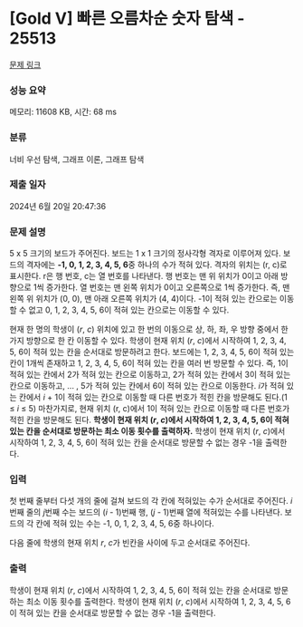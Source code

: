 # [Gold V] 빠른 오름차순 숫자 탐색 - 25513 

[문제 링크](https://www.acmicpc.net/problem/25513) 

### 성능 요약

메모리: 11608 KB, 시간: 68 ms

### 분류

너비 우선 탐색, 그래프 이론, 그래프 탐색

### 제출 일자

2024년 6월 20일 20:47:36

### 문제 설명

<p>5 x 5 크기의 보드가 주어진다. 보드는 1 x 1 크기의 정사각형 격자로 이루어져 있다. 보드의 격자에는 <strong>-1, 0, 1, 2, 3, 4, 5, 6</strong>중 하나의 수가 적혀 있다. 격자의 위치는 (r, c)로 표시한다. r은 행 번호, c는 열 번호를 나타낸다. 행 번호는 맨 위 위치가 0이고 아래 방향으로 1씩 증가한다. 열 번호는 맨 왼쪽 위치가 0이고 오른쪽으로 1씩 증가한다. 즉, 맨 왼쪽 위 위치가 (0, 0), 맨 아래 오른쪽 위치가 (4, 4)이다. -1이 적혀 있는 칸으로는 이동할 수 없고 0, 1, 2, 3, 4, 5, 6이 적혀 있는 칸으로는 이동할 수 있다.</p>

<p>현재 한 명의 학생이 (<em>r</em>, <em>c</em>) 위치에 있고 한 번의 이동으로 상, 하, 좌, 우 방향 중에서 한가지 방향으로 한 칸 이동할 수 있다. 학생이 현재 위치 (<em>r</em>, <em>c</em>)에서 시작하여 1, 2, 3, 4, 5, 6이 적혀 있는 칸을 순서대로 방문하려고 한다. 보드에는 1, 2, 3, 4, 5, 6이 적혀 있는 칸이 1개씩 존재하고 1, 2, 3, 4, 5, 6이 적혀 있는 칸을 여러 번 방문할 수 있다. 즉, 1이 적혀 있는 칸에서 2가 적혀 있는 칸으로 이동하고, 2가 적혀 있는 칸에서 3이 적혀 있는 칸으로 이동하고, ... , 5가 적혀 있는 칸에서 6이 적혀 있는 칸으로 이동한다. <em>i</em>가 적혀 있는 칸에서 <em>i </em>+ 1이 적혀 있는 칸으로 이동할 때 다른 번호가 적힌 칸을 방문해도 된다.(1 ≤ <em>i</em> ≤ 5) 마찬가지로, 현재 위치 (r, c)에서 1이 적혀 있는 칸으로 이동할 때 다른 번호가 적힌 칸을 방문해도 된다. <strong>학생이 현재 위치 (<em>r</em>, <em>c</em>)에서 시작하여 1, 2, 3, 4, 5, 6이 적혀 있는 칸을 순서대로 방문하는 최소 이동 횟수를 출력하자.</strong>  학생이 현재 위치 (<em>r</em>, <em>c</em>)에서 시작하여 1, 2, 3, 4, 5, 6이 적혀 있는 칸을 순서대로 방문할 수 없는 경우 -1을 출력한다.</p>

### 입력 

 <p>첫 번째 줄부터 다섯 개의 줄에 걸쳐 보드의 각 칸에 적혀있는 수가 순서대로 주어진다. <em>i</em>번째 줄의 <em>j</em>번째 수는 보드의 (<em>i</em> - 1)번째 행, (<em>j</em> - 1)번째 열에 적혀있는 수를 나타낸다. 보드의 각 칸에 적혀 있는 수는 -1, 0, 1, 2, 3, 4, 5, 6중 하나이다.</p>

<p>다음 줄에 학생의 현재 위치 <em>r</em>, <em>c</em>가 빈칸을 사이에 두고 순서대로 주어진다.</p>

### 출력 

 <p>학생이 현재 위치 (<em>r</em>, <em>c</em>)에서 시작하여 1, 2, 3, 4, 5, 6이 적혀 있는 칸을 순서대로 방문하는 최소 이동 횟수를 출력한다. 학생이 현재 위치 (<em>r</em>, <em>c</em>)에서 시작하여 1, 2, 3, 4, 5, 6이 적혀 있는 칸을 순서대로 방문할 수 없는 경우 -1을 출력한다.</p>

